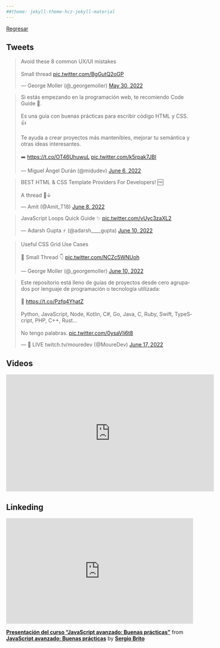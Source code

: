 ```yaml
---
##theme: jekyll-theme-hcz-jekyll-material
---
```


[Regresar](/DAWM/)

## Tweets

<blockquote class="twitter-tweet"><p lang="en" dir="ltr">Avoid these 8 common UX/UI mistakes<br><br>Small thread <a href="https://t.co/BgGutQ2oGP">pic.twitter.com/BgGutQ2oGP</a></p>&mdash; George Moller (@_georgemoller) <a href="https://twitter.com/_georgemoller/status/1531295126785605632?ref_src=twsrc%5Etfw">May 30, 2022</a></blockquote> <script async src="https://platform.twitter.com/widgets.js" charset="utf-8"></script>

<blockquote class="twitter-tweet"><p lang="es" dir="ltr">Si estás empezando en la programación web, te recomiendo Code Guide 📘. <br><br>Es una guía con buenas prácticas para escribir código HTML y CSS. 👍 <br><br>Te ayuda a crear proyectos más mantenibles, mejorar tu semántica y otras ideas interesantes.<br><br>➡️ <a href="https://t.co/OT46UhuwuL">https://t.co/OT46UhuwuL</a> <a href="https://t.co/k5rpak7JBI">pic.twitter.com/k5rpak7JBI</a></p>&mdash; Miguel Ángel Durán (@midudev) <a href="https://twitter.com/midudev/status/1533739014259359744?ref_src=twsrc%5Etfw">June 6, 2022</a></blockquote> <script async src="https://platform.twitter.com/widgets.js" charset="utf-8"></script>

<blockquote class="twitter-tweet"><p lang="en" dir="ltr">BEST HTML &amp; CSS Template Providers For Developers! 🆓<br><br>A thread 🧵↓</p>&mdash; Amit (@Amit_T18) <a href="https://twitter.com/Amit_T18/status/1534513606154498048?ref_src=twsrc%5Etfw">June 8, 2022</a></blockquote> <script async src="https://platform.twitter.com/widgets.js" charset="utf-8"></script>

<blockquote class="twitter-tweet"><p lang="en" dir="ltr">JavaScript Loops Quick Guide ✨ <a href="https://t.co/vUyc3zaXL2">pic.twitter.com/vUyc3zaXL2</a></p>&mdash; Adarsh Gupta ⚡ (@adarsh____gupta) <a href="https://twitter.com/adarsh____gupta/status/1535147585148981248?ref_src=twsrc%5Etfw">June 10, 2022</a></blockquote> <script async src="https://platform.twitter.com/widgets.js" charset="utf-8"></script>

<blockquote class="twitter-tweet"><p lang="en" dir="ltr">Useful CSS Grid Use Cases<br><br>🧵 Small Thread 👇 <a href="https://t.co/NCZc5WNUoh">pic.twitter.com/NCZc5WNUoh</a></p>&mdash; George Moller (@_georgemoller) <a href="https://twitter.com/_georgemoller/status/1535281913358843905?ref_src=twsrc%5Etfw">June 10, 2022</a></blockquote> <script async src="https://platform.twitter.com/widgets.js" charset="utf-8"></script>

<blockquote class="twitter-tweet"><p lang="es" dir="ltr">Este repositorio está lleno de guías de proyectos desde cero agrupados por lenguaje de programación o tecnología utilizada:<br><br>🔗 <a href="https://t.co/Pzfq4YhatZ">https://t.co/Pzfq4YhatZ</a><br><br>Python, JavaScript, Node, Kotlin, C#, Go, Java, C, Ruby, Swift, TypeScript, PHP, C++, Rust...<br><br>No tengo palabras. <a href="https://t.co/0ysaVIi6t8">pic.twitter.com/0ysaVIi6t8</a></p>&mdash; 🔴 LIVE twitch.tv/mouredev (@MoureDev) <a href="https://twitter.com/MoureDev/status/1537786169416622080?ref_src=twsrc%5Etfw">June 17, 2022</a></blockquote> <script async src="https://platform.twitter.com/widgets.js" charset="utf-8"></script>

## Videos

<iframe width="560" height="315" src="https://www.youtube.com/embed/6qko7Nbe8YA" title="YouTube video player" frameborder="0" allow="accelerometer; autoplay; clipboard-write; encrypted-media; gyroscope; picture-in-picture" allowfullscreen></iframe>


## Linkeding

<div style="position:relative;height:0;padding-bottom:56.25%"><iframe width="640" height="360" src="https://www.linkedin.com/learning/embed/javascript-avanzado-buenas-practicas/presentacion-del-curso-javascript-avanzado-buenas-practicas?autoplay=false&claim=AQGTionYlB_5UAAAAYFyPucYVFJBCB9dYIDgZhYHilJCXSSS3tDqJMDOZsqYfcWsyv8C0rmjqBUD4yFJsrftGlMBcIY27dn_HrP8cGF88OY7s4IOPHUxTq5sr_7Q0OnU8mB-A54hqAedfl72uPh-KBKfaSP-INJBzUbkFzXxQQdSOiJJM5OxXgZUqLe-aAAtp-9itZ08r9lxkEt48n2F_P1ZrOrzWdgyUK1KO3ttFb0VYxFrwhdNocMNPeA97Edg-D6uu-PFvrrJROcDz--FpTG-jvorQU3Z9x2hwdufyEPwruRcDWJJxudzPZ9sjwDCPUw5ofFdaa5fVX-0E4BfrR-XS5bfmRyXV5BJywH4mxLtzyw0IqDyAYX68BdIvDDmqOtxWYBjnZvsCRW1b5ufwufbOyG1GJqGKee9rvPTD7B2NrE-bUJLHB54m2azPIMTkMQUBg7ETsmP1rEY4lGLb-Sp4t6O_0o-x_Od2WN18OUgNkEVuVU6JT4oUZpT7AKh_a-x0-2IHqr2tgmS1g0T46_sk7aWaJ7O2jQ5CZwgEBkucpDEIiJxhsJur-uMOtxgJTSu0FfLrW_Lh7NKeCEPls7lpCHZnH4EzdsMulcYynPuOMz36BY-nsVuJhCVWzK8W-rEL9gk7qZLGSsREzaKnlB3mUMoIciMHeH5F96pDLIgLBoVO8x6Knwyw1D4KOvcI1Ak15z3pk7LHMuaA4rl4bwHhulL_E1qS1r7bN1SPx6xntZlYJzxiv1EvJ6qrQ97tU6NXaIPKllFPqSLUjXH-rCS8KDul4QG4AMf37mRtC6dqEz2SlCgCt5uGHTYJYYUs-aAryNptCEUqgl_ynK9EoM1Wx9O36MB9-63MWvpBRguexao_CgNss8pvAMwnEMAUNLLe7aZCaiArFsd3SlQEBD32iN96sNnPGQPWHZUM4w41oR8DO0-Qc-IqLwO_hgy8hxQObiBvTNeRP_iikuFnXiPCJ1YWPsDKUC46FQdf4f4ifob2FHfyg9zF0sn8gdGnqyPOs_1yRsSEJ_VtxHZCUdEnuYJa0TYmWpe1LG4t6Bh8_3UrtcUedYSFhckO4br5ZJHPCkdCtVZMe3Ov5yC0mAJkskdADt2bm6hBQz-v60nlTA0xX9D8hKlZ2y05pQVsTP4_W2ReKR4NxuSEX22w5M0VnbTQe_Sxng8mB98lA&lipi=urn%3Ali%3Apage%3Ad_learning_content%3BQNnhCTuARLCJPRWDi%2BIhnw%3D%3D&licu" mozallowfullscreen="true" webkitallowfullscreen="true" allowfullscreen="true" frameborder="0" style="position:absolute;width:100%;height:100%;left:0"></iframe></div><p><strong><a href="https://www.linkedin.com/learning/javascript-avanzado-buenas-practicas/presentacion-del-curso-javascript-avanzado-buenas-practicas?trk=embed_lil">Presentación del curso “JavaScript avanzado: Buenas prácticas”</a></strong> from <strong><a href="https://www.linkedin.com/learning/javascript-avanzado-buenas-practicas?trk=embed_lil">JavaScript avanzado: Buenas prácticas</a></strong> by <strong><a href="https://www.linkedin.com/learning/instructors/sergio-brito?trk=embed_lil">Sergio Brito</a></strong></p>